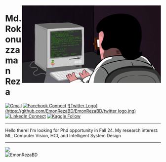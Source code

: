 <a target="_blank" href="https://github.com/EmonRezaBD/"><img width="450" align="right" src="https://github.com/EmonRezaBD/EmonRezaBD/blob/master/programming.gif"></a>

# Md.Rokonuzzaman Reza

[![Gmail](https://img.shields.io/badge/%20-Send%20Mail-black?color=14171A&labelColor=ef5350&logo=gmail&logoColor=ffffff)](mailto:emonreza86@gmail.com?subject=From%20GitHub&cc=rokonuzzamanreza@gmail.com&body=Hi,%20there.%20Found%20you%20from%20GitHub.)
[![Facebook Connect](https://img.shields.io/badge/%20-Connect-blue?color=14171A&labelColor=4679D1&logo=facebook&logoColor=ffffff)](https://www.facebook.com/EmonRezaBD/)
[![Twitter Logo](https://github.com/EmonRezaBD/EmonRezaBD/twitter logo.jng)](https://twitter.com/EmonRezaBD)
[![LinkedIn Connect](https://img.shields.io/badge/%20-Connect-black?color=14171A&labelColor=212121&logo=linkedin&logoColor=ffffff)](https://www.linkedin.com/in/EmonRezaBD/)
[![Kaggle Follow](https://img.shields.io/badge/%20-Follow-black?color=14171A&labelColor=37474f&logo=kaggle&logoColor=4fc3f7)](https://kaggle.com/EmonRezaBD)

---

Hello there! I'm looking for Phd opportunity in Fall 24. 
My research interest: ML, Computer Vision, HCI, and Intelligent System Design 

---

<img align="left" width=403 src="https://github-readme-stats.anuraghazra1.vercel.app/api/top-langs/?username=EmonRezaBD&layout=compact&theme=radical" />

<a href="https://github.com/EmonRezaBD"> <img align="left" src="https://github-readme-stats.vercel.app/api?username=EmonRezaBD&theme=synthwave&show_icons=true" alt="EmonRezaBD" /> </a>





